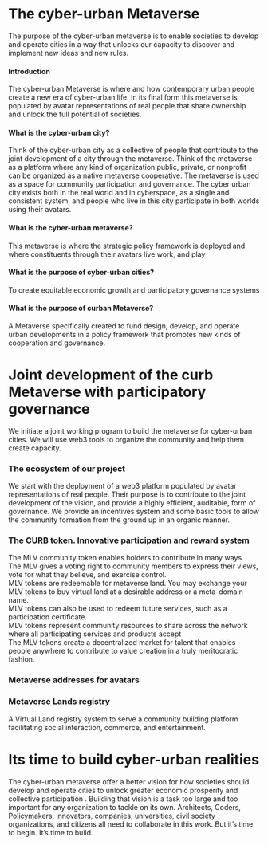 # The cyber-urban Metaverse
The purpose of the cyber-urban metaverse is to enable societies to develop and operate cities in a way that unlocks our capacity to discover and implement new ideas and new rules.<br>
#### Introduction
The cyber-urban Metaverse is where and how contemporary urban people create a new era of cyber-urban life. In its final form this metaverse is populated by avatar representations of real people that share ownership and unlock the full potential of societies.

#### What is the cyber-urban city?
Think of the cyber-urban city as a collective of people that contribute to the joint development of a city through the metaverse. Think of the metaverse as a platform where any kind of organization public, private, or nonprofit can be organized as a native metaverse cooperative. The metaverse is used as a space for community participation and governance.
The cyber urban city exists both in the real world and in cyberspace, as a single and consistent system, and people who live in this city participate in both worlds using their avatars.

#### What is the cyber-urban metaverse?
This metaverse is where the strategic policy framework is deployed and where constituents through their avatars live work, and play
#### What is the purpose of cyber-urban cities?
To create equitable economic growth and participatory governance systems

#### What is the purpose of curban Metaverse?
A Metaverse specifically created to fund design, develop, and operate urban developments in a policy framework that promotes new kinds of cooperation
and governance.

# Joint development of the curb Metaverse with participatory governance
We initiate a joint working program to build the metaverse for cyber-urban cities. We will use web3 tools to organize the community and help them create capacity.

### The ecosystem of our project
We start with the deployment of a web3 platform populated by avatar representations of real people. Their purpose is to contribute to the joint development of the vision, and provide a highly efficient, auditable, form of governance. 
We provide an incentives system and some basic tools to allow the community formation from the ground up in an organic manner.

### The CURB token. Innovative participation and reward system
The MLV community token enables holders to contribute in many ways<br>
The MLV gives a voting right to community members to express their views, vote for what they believe, and exercise control.<br> 
MLV tokens are redeemable for metaverse land. You may exchange your MLV tokens to buy virtual land at a desirable address or a meta-domain name.<br>
MLV tokens can also be used to redeem future services, such as a participation certificate.<br>
MLV tokens represent community resources to share across the network where all participating services and products accept<br>
The MLV tokens create a decentralized market for talent that enables people anywhere to contribute to value creation in a truly meritocratic fashion.<br>
### Metaverse addresses for avatars

### Metaverse Lands registry 
A Virtual Land registry system to serve a community building platform facilitating social interaction, commerce, and entertainment.

# Its time to build cyber-urban realities  
The cyber-urban metaverse offer a better vision for how societies should develop and operate cities to unlock greater economic prosperity and collective participation . Building that vision is a task too large and too important for any organization to tackle on its own. Architects, Coders, Policymakers, innovators, companies, universities, civil society organizations, and citizens all need to collaborate in this work. 
But it’s time to begin. It’s time to build.

